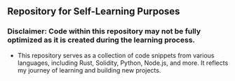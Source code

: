 ## Repository for Self-Learning Purposes

### Disclaimer: Code within this repository may not be fully optimized as it is created during the learning process.

- This repository serves as a collection of code snippets from various languages, including Rust, Solidity, Python, Node.js, and more. It reflects my journey of learning and building new projects.